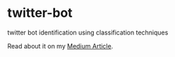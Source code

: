 # twitter-bot
twitter bot identification using classification techniques

Read about it on my [Medium Article](https://medium.com/@gtcms1/twitter-bot-identification-61f2976e4a7e).
